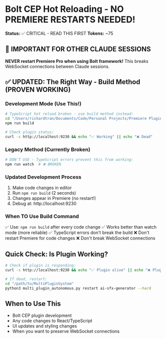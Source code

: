 # Bolt CEP Hot Reloading - NO PREMIERE RESTARTS NEEDED!

**Status:** ✅ CRITICAL - READ THIS FIRST
**Tokens:** ~75

## 🚨 IMPORTANT FOR OTHER CLAUDE SESSIONS

**NEVER restart Premiere Pro when using Bolt framework!** 
This breaks WebSocket connections between Claude sessions.

## ✅ UPDATED: The Right Way - Build Method (PROVEN WORKING)

### Development Mode (Use This!)
```bash
# TypeScript hot reload broken - use build method instead:
cd "/Users/richardtran/Documents/Code/Personal Projects/Premiere Plugins/Ai SFX/AI-SFX-Bolt"
npm run build

# Check plugin status:
curl -s http://localhost:9230 && echo "✅ Working" || echo "❌ Dead"
```

### Legacy Method (Currently Broken)
```bash
# DON'T USE - TypeScript errors prevent this from working:
npm run watch  # ❌ BROKEN
```

### Updated Development Process
1. Make code changes in editor
2. Run `npm run build` (2 seconds)
3. Changes appear in Premiere (no restart!)
4. Debug at: http://localhost:9230

### When TO Use Build Command
✅ Use: `npm run build` after every code change
✅ Works better than watch mode (more reliable)
✅ TypeScript errors don't break the build
❌ Don't restart Premiere for code changes
❌ Don't break WebSocket connections

## Quick Check: Is Plugin Working?
```bash
# Check if plugin is responding:
curl -s http://localhost:9230 && echo "✅ Plugin alive" || echo "❌ Plugin dead"

# If dead, restart:
cd "/path/to/MultiPluginSystem"
python3 multi_plugin_autonomous.py restart ai-sfx-generator --hard
```

## When to Use This
- Bolt CEP plugin development
- Any code changes to React/TypeScript
- UI updates and styling changes
- When you want to preserve WebSocket connections